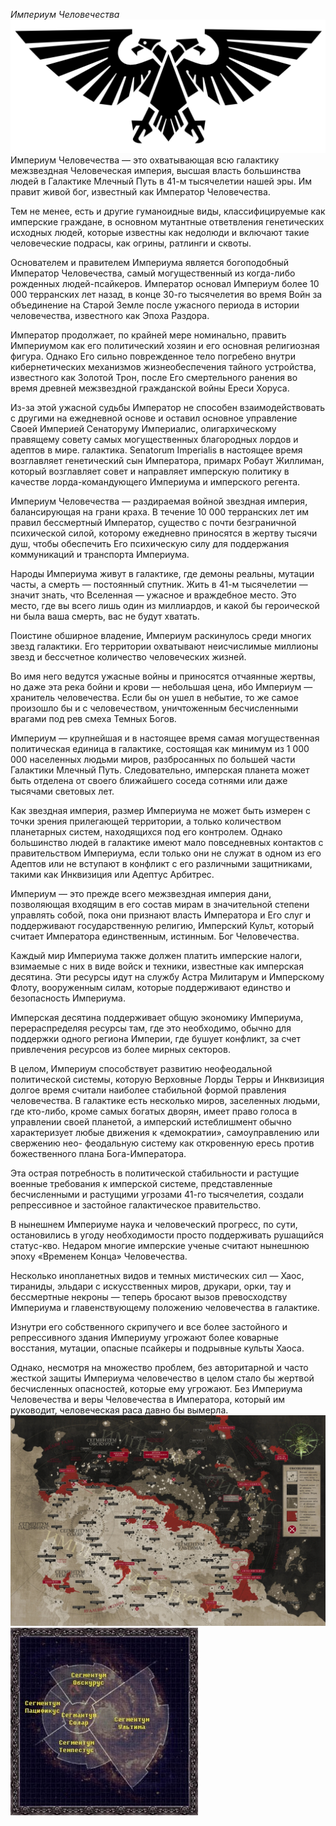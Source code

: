 *Империум Человечества*
![Имперская аквила](empire_pic.jpg)
Империум Человечества — это охватывающая всю галактику межзвездная Человеческая империя, высшая власть большинства людей в Галактике Млечный Путь в 41-м тысячелетии нашей эры. Им правит живой бог, известный как Император Человечества.

Тем не менее, есть и другие гуманоидные виды, классифицируемые как имперские граждане, в основном мутантные ответвления генетических исходных людей, которые известны как недолюди и включают такие человеческие подрасы, как огрины, ратлинги и сквоты.

Основателем и правителем Империума является богоподобный Император Человечества, самый могущественный из когда-либо рожденных людей-псайкеров. Император основал Империум более 10 000 терранских лет назад, в конце 30-го тысячелетия во время Войн за объединение на Старой Земле после ужасного периода в истории человечества, известного как Эпоха Раздора.

Император продолжает, по крайней мере номинально, править Империумом как его политический хозяин и его основная религиозная фигура. Однако Его сильно поврежденное тело погребено внутри кибернетических механизмов жизнеобеспечения тайного устройства, известного как Золотой Трон, после Его смертельного ранения во время древней межзвездной гражданской войны Ереси Хоруса.

Из-за этой ужасной судьбы Император не способен взаимодействовать с другими на ежедневной основе и оставил основное управление Своей Империей Сенаторуму Империалис, олигархическому правящему совету самых могущественных благородных лордов и адептов в мире. галактика. Senatorum Imperialis в настоящее время возглавляет генетический сын Императора, примарх Робаут Жиллиман, который возглавляет совет и направляет имперскую политику в качестве лорда-командующего Империума и имперского регента.

Империум Человечества — раздираемая войной звездная империя, балансирующая на грани краха. В течение 10 000 терранских лет им правил бессмертный Император, существо с почти безграничной психической силой, которому ежедневно приносятся в жертву тысячи душ, чтобы обеспечить Его психическую силу для поддержания коммуникаций и транспорта Империума.

Народы Империума живут в галактике, где демоны реальны, мутации часты, а смерть — постоянный спутник. Жить в 41-м тысячелетии — значит знать, что Вселенная — ужасное и враждебное место. Это место, где вы всего лишь один из миллиардов, и какой бы героической ни была ваша смерть, вас не будут хватать.

Поистине обширное владение, Империум раскинулось среди многих звезд галактики. Его территории охватывают неисчислимые миллионы звезд и бессчетное количество человеческих жизней.

Во имя него ведутся ужасные войны и приносятся отчаянные жертвы, но даже эта река бойни и крови — небольшая цена, ибо Империум — хранитель человечества. Если бы он ушел в небытие, то же самое произошло бы и с человечеством, уничтоженным бесчисленными врагами под рев смеха Темных Богов.

Империум — крупнейшая и в настоящее время самая могущественная политическая единица в галактике, состоящая как минимум из 1 000 000 населенных людьми миров, разбросанных по большей части Галактики Млечный Путь. Следовательно, имперская планета может быть отделена от своего ближайшего соседа сотнями или даже тысячами световых лет.

Как звездная империя, размер Империума не может быть измерен с точки зрения прилегающей территории, а только количеством планетарных систем, находящихся под его контролем. Однако большинство людей в галактике имеют мало повседневных контактов с правительством Империума, если только они не служат в одном из его Адептов или не вступают в конфликт с его различными защитниками, такими как Инквизиция или Адептус Арбитрес.

Империум — это прежде всего межзвездная империя дани, позволяющая входящим в его состав мирам в значительной степени управлять собой, пока они признают власть Императора и Его слуг и поддерживают государственную религию, Имперский Культ, который считает Императора единственным, истинным. Бог Человечества.

Каждый мир Империума также должен платить имперские налоги, взимаемые с них в виде войск и техники, известные как имперская десятина. Эти ресурсы идут на службу Астра Милитарум и Имперскому Флоту, вооруженным силам, которые поддерживают единство и безопасность Империума.

Имперская десятина поддерживает общую экономику Империума, перераспределяя ресурсы там, где это необходимо, обычно для поддержки одного региона Империи, где бушует конфликт, за счет привлечения ресурсов из более мирных секторов.

В целом, Империум способствует развитию неофеодальной политической системы, которую Верховные Лорды Терры и Инквизиция долгое время считали наиболее стабильной формой правления человечества. В галактике есть несколько миров, заселенных людьми, где кто-либо, кроме самых богатых дворян, имеет право голоса в управлении своей планетой, а имперский истеблишмент обычно характеризует любые движения к «демократии», самоуправлению или свержению нео- феодальную систему как откровенную ересь против божественного плана Бога-Императора.

Эта острая потребность в политической стабильности и растущие военные требования к имперской системе, представленные бесчисленными и растущими угрозами 41-го тысячелетия, создали репрессивное и застойное галактическое правительство.

В нынешнем Империуме наука и человеческий прогресс, по сути, остановились в угоду необходимости просто поддерживать рушащийся статус-кво. Недаром многие имперские ученые считают нынешнюю эпоху «Временем Конца» Человечества.

Несколько инопланетных видов и темных мистических сил — Хаос, тираниды, эльдари с искусственных миров, друкари, орки, тау и бессмертные некроны — теперь бросают вызов превосходству Империума и главенствующему положению человечества в галактике.

Изнутри его собственного скрипучего и все более застойного и репрессивного здания Империуму угрожают более коварные восстания, мутации, опасные псайкеры и подрывные культы Хаоса.

Однако, несмотря на множество проблем, без авторитарной и часто жесткой защиты Империума человечество в целом стало бы жертвой бесчисленных опасностей, которые ему угрожают. Без Империума Человечества и веры Человечества в Императора, который им руководит, человеческая раса давно бы вымерла.
![После образования Великого Разлома Империум Человечества оказался разделённым на две части: Империум Санктус и Империум Нигилус](empire_map1.jpg)
![Сегментумы Империума](empire_map2.jpg)
